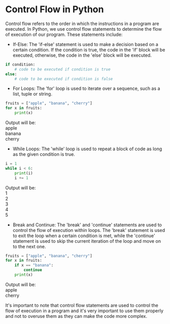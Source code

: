 # Control Flow in Python

Control flow refers to the order in which the instructions in a program are executed. 
In Python, we use control flow statements to determine the flow of execution of our program. These statements include:

- If-Else: The 'if-else' statement is used to make a decision based on a certain condition. 
  If the condition is true, the code in the 'if' block will be executed, otherwise, the code in the 'else' block will be executed.

````python
if condition:
    # code to be executed if condition is true
else:
    # code to be executed if condition is false
````

- For Loops: The 'for' loop is used to iterate over a sequence, such as a list, tuple or string.

````python
fruits = ["apple", "banana", "cherry"]
for x in fruits:
    print(x)
````
Output will be:  
apple  
banana  
cherry  

- While Loops: The 'while' loop is used to repeat a block of code as long as the given condition is true.

````python
i = 1
while i < 6:
    print(i)
    i += 1
````
Output will be:  
1  
2  
3  
4  
5  

- Break and Continue: The 'break' and 'continue' statements are used to control the flow of execution within loops. 
The 'break' statement is used to exit the loop when a certain condition is met, 
while the 'continue' statement is used to skip the current iteration of the loop and move on to the next one.


````python
fruits = ["apple", "banana", "cherry"]
for x in fruits:
    if x == "banana":
        continue
    print(x)
````
Output will be:  
apple  
cherry  

It's important to note that control flow statements are used to control the flow of execution in a program and it's very important 
to use them properly and not to overuse them as they can make the code more complex.
